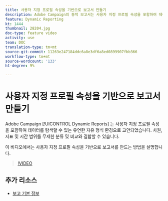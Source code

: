 ```yaml
---
title: 사용자 지정 프로필 속성을 기반으로 보고서 만들기
description: Adobe Campaign의 동적 보고서는 사용자 지정 프로필 속성을 포함하여 데이터를 탐색할 수 있는 유연한 자유 형식 환경으로 디자인되었습니다. 차원, 지표 및 시간 범위를 무제한 분류 및 비교와 결합할 수 있습니다. 이 비디오에서는 사용자 지정 프로필 속성을 기반으로 보고서를 만드는 방법을 설명합니다.
feature: Dynamic Reporting
kt: 1444
thumbnail: 28204.jpg
doc-type: feature video
activity: use
team: DOC
translation-type: tm+mt
source-git-commit: 11263e247184ddc6a8e3df6a8ed0899907fbb366
workflow-type: tm+mt
source-wordcount: '133'
ht-degree: 9%

---
```



# 사용자 지정 프로필 속성을 기반으로 보고서 만들기

Adobe Campaign [!UICONTROL Dynamic Reports] 는 사용자 지정 프로필 속성을 포함하여 데이터를 탐색할 수 있는 유연한 자유 형식 환경으로 고안되었습니다. 차원, 지표 및 시간 범위를 무제한 분류 및 비교와 결합할 수 있습니다.

이 비디오에서는 사용자 지정 프로필 속성을 기반으로 보고서를 만드는 방법을 설명합니다.

>[!VIDEO](https://video.tv.adobe.com/v/28204?quality=12)

## 추가 리소스

* [보고 기본 정보](https://docs.adobe.com/content/help/en/campaign-standard/using/reporting/about-reporting/about-dynamic-reports.html)
